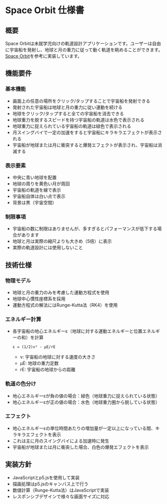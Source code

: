 # Space Orbit 仕様書

## 概要
Space Orbitは未就学児向けの軌道設計アプリケーションです。ユーザーは自由に宇宙船を発射し、地球と月の重力に従って動く軌道を眺めることができます。[Space Orbit](https://zenn.dev/ta168/articles/space-orbit_app)を参考に実装しています。

## 機能要件

### 基本機能
- 画面上の任意の場所をクリック/タップすることで宇宙船を発射できる
- 発射された宇宙船は地球と月の重力に従い運動を続ける
- 地球をクリック/タップすると全ての宇宙船を消去できる
- 地球重力を脱するスピードを持つ宇宙船の軌道は水色で表示される
- 地球重力に捉えられている宇宙船の軌道は緑色で表示される
- 月スイングバイで一定の加速をすると宇宙船にキラキラエフェクトが表示される
- 宇宙船が地球または月に衝突すると爆発エフェクトが表示され、宇宙船は消滅する

### 表示要素
- 中央に青い地球を配置
- 地球の周りを黄色い月が周回
- 宇宙船の軌道を線で表示
- 宇宙船自体は白い点で表示
- 背景は黒（宇宙空間）

### 制限事項
- 宇宙船の数に制限はありませんが、多すぎるとパフォーマンスが低下する場合があります
- 地球と月は実際の縮尺よりも大きめ（5倍）に表示
- 実際の軌道設計には使用しないこと

## 技術仕様

### 物理モデル
- 地球と月の重力のみを考慮した運動方程式を使用
- 地球中心慣性座標系を採用
- 運動方程式の解法にはRunge-Kutta法（RK4）を使用

### エネルギー計算
- 各宇宙船の地心エネルギーε（地球に対する運動エネルギーと位置エネルギーの和）を計算
  ```
  ε = (1/2)v² - μE/rE
  ```
  - v: 宇宙船の地球に対する速度の大きさ
  - μE: 地球の重力定数
  - rE: 宇宙船の地球からの距離

### 軌道の色分け
- 地心エネルギーεが負の値の場合：緑色（地球重力に捉えられている状態）
- 地心エネルギーεが正の値の場合：水色（地球重力圏から脱している状態）

### エフェクト
- 地心エネルギーεの単位時間あたりの増加量が一定以上になっている間、キラキラエフェクトを表示
- これは主に月のスイングバイによる加速時に発生
- 宇宙船が地球または月に衝突した場合、白色の爆発エフェクトを表示

## 実装方針
- JavaScriptとp5.jsを使用して実装
- 描画処理はp5.jsのキャンバス上で行う
- 数値計算（Runge-Kutta法）はJavaScriptで実装
- レスポンシブデザインで様々な画面サイズに対応
